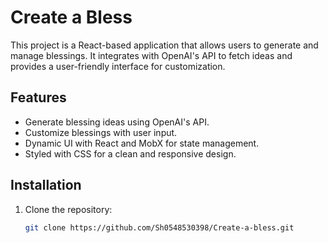 # Create a Bless

This project is a React-based application that allows users to generate and manage blessings. It integrates with OpenAI's API to fetch ideas and provides a user-friendly interface for customization.

## Features

- Generate blessing ideas using OpenAI's API.
- Customize blessings with user input.
- Dynamic UI with React and MobX for state management.
- Styled with CSS for a clean and responsive design.

## Installation

1. Clone the repository:
   ```bash
   git clone https://github.com/Sh0548530398/Create-a-bless.git
